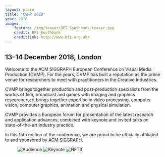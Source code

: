 ```yaml
---
layout: plain
title: "CVMP 2018"
year: 2018
image:
    feature: /img/teaser/BFI-Southbank-teaser.jpg
    credit: BFI Southbank
    creditlink: http://www.bfi.org.uk/
---
```


## 13–14 December 2018, London

Welcome to the ACM SIGGRAPH European Conference on Visual Media Production (CVMP). For the years, CVMP has built a reputation as the prime venue for researchers to meet with practitioners in the Creative Industries.

CVMP brings together production and post-production specialists from the worlds of film, broadcast and games with imaging and graphics researchers; it brings together expertise in video processing, computer vision, computer graphics, animation and physical simulation.

CVMP provides a European forum for presentation of the latest research and application advances, combined with keynote and invited talks on state-of-the-art industry practice.

In this 15th edition of the conference, we are proud to be officially affiliated to and sponsored by [ACM SIGGRAPH](https://www.siggraph.org).
 

<!-- featured images -->
<figure class="top3" >
    <img class="col-xs-12 col-sm-4" src="{{site.url}}/{{site.baseurl}}/img/cvmp/cvmp-audience.jpg" alt="Audience">
    <img class="col-xs-12 col-sm-4" src="{{site.url}}/{{site.baseurl}}/img/cvmp/cvmp-keynote.jpg" alt="Keynote">
    <img class="col-xs-12 col-sm-4" src="{{site.url}}/{{site.baseurl}}/img/cvmp/cvmp-theatre.jpg" alt="NFT3">
</figure>
